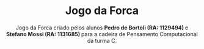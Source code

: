 <h1 align="center">Jogo da Forca</h1>

<p align="center">Jogo da Forca criado pelos alunos <b>	Pedro de Bortoli (RA: 1129494) </b>	 e <b>	 Stefano Mossi (RA: 1131685) </b>	 para a cadeira de Pensamento Computacional da turma C.</p>
